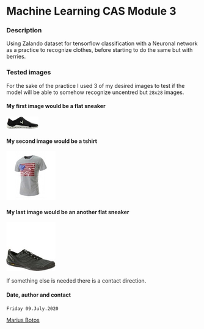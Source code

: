 # Machine Learning CAS Module 3

### Description
Using Zalando dataset for tensorflow classification with a Neuronal network as a practice to recognize clothes, before starting to do the same but with berries.

### Tested images

For the sake of the practice I used 3 of my desired images to test if the model will be able to somehow recognize uncentred but ```28x28``` images.

#### My first image would be a flat sneaker

![alt text](/my_img_test/vivotest.png)


#### My second image would be a tshirt
![alt_text](/my_img_test/tshirttest.png)

#### My last image would be an another flat sneaker
![alt_text](my_img_test/merrelltest.png)  

If something else is needed there is a contact direction.

#### Date, author and contact

```<!-- console marius >>: date +'%A %d.%B.%Y'-->
Friday 09.July.2020
```  

[Marius Botos](https://twitter.com/MariusBotos)
 
